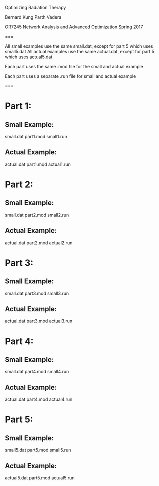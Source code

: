 Optimizing Radiation Therapy

Bernard Kung
Parth Vadera

OR7245 Network Analysis and Advanced Optimization
Spring 2017

===

All small examples use the same small.dat, except for part 5 which uses small5.dat
All actual examples use the same actual.dat, except for part 5 which uses actual5.dat

Each part uses the same .mod file for the small and actual example

Each part uses a separate .run file for small and actual example


===

Part 1:
==================
Small Example:
------------------
small.dat
part1.mod
small1.run

Actual Example:
------------------
actual.dat
part1.mod
actual1.run

Part 2:
==================
Small Example:
------------------
small.dat
part2.mod
small2.run

Actual Example:
------------------
actual.dat
part2.mod
actual2.run

Part 3:
==================
Small Example:
------------------
small.dat
part3.mod
small3.run

Actual Example:
------------------
actual.dat
part3.mod
actual3.run

Part 4:
==================
Small Example:
------------------
small.dat
part4.mod
small4.run

Actual Example:
------------------
actual.dat
part4.mod
actual4.run

Part 5:
==================
Small Example:
------------------
small5.dat
part5.mod
small5.run

Actual Example:
------------------
actual5.dat
part5.mod
actual5.run
